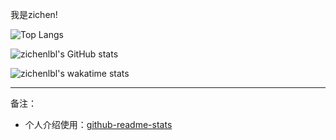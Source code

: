 我是zichen!

![Top Langs](https://github-readme-stats.vercel.app/api/top-langs/?username=zichenlbl&layout=compact)

![zichenlbl's GitHub stats](https://github-readme-stats.vercel.app/api?username=zichenlbl&show_icons=true)

![zichenlbl's wakatime stats](https://github-readme-stats.vercel.app/api/wakatime?username=zichenlbl)
<!-- 
<a href="https://github.com/zichenlbl/git">
  <img align="center" src="https://github-readme-stats.vercel.app/api/pin/?username=zichenlbl&repo=git" />
</a>
<a href="https://github.com/JavaWeb-Basics">
  <img align="center" src="https://github-readme-stats.vercel.app/api/pin/?username=zichenlbl&repo=JavaWeb-Basics" />
</a> -->

<hr/>

备注：
  - 个人介绍使用：[github-readme-stats](https://github.com/anuraghazra/github-readme-stats)
